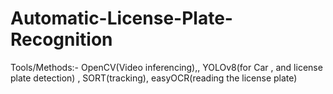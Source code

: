 # Automatic-License-Plate-Recognition
Tools/Methods:- OpenCV(Video inferencing),, YOLOv8(for Car , and license plate detection) , SORT(tracking), easyOCR(reading the license plate)
